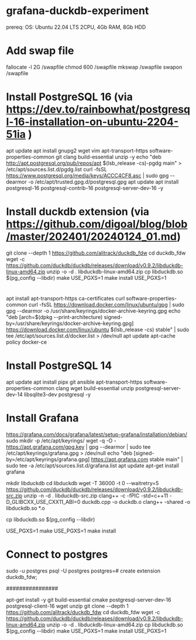 # grafana-duckdb-experiment

prereq:
OS: Ubuntu 22.04 LTS
2CPU, 4Gb RAM, 8Gb HDD

# Add swap file
fallocate -l 2G /swapfile
chmod 600 /swapfile
mkswap /swapfile
swapon /swapfile

# Install PostgreSQL 16 (via https://dev.to/rainbowhat/postgresql-16-installation-on-ubuntu-2204-51ia )
apt update
apt install gnupg2 wget vim apt-transport-https software-properties-common git clang build-essential unzip -y
echo "deb http://apt.postgresql.org/pub/repos/apt $(lsb_release -cs)-pgdg main" > /etc/apt/sources.list.d/pgdg.list
curl -fsSL https://www.postgresql.org/media/keys/ACCC4CF8.asc | sudo gpg --dearmor -o /etc/apt/trusted.gpg.d/postgresql.gpg
apt update
apt install postgresql-16 postgresql-contrib-16 postgresql-server-dev-16 -y

# Install duckdb extension (via https://github.com/digoal/blog/blob/master/202401/20240124_01.md)

git clone --depth 1 https://github.com/alitrack/duckdb_fdw
cd duckdb_fdw
wget -c https://github.com/duckdb/duckdb/releases/download/v0.9.2/libduckdb-linux-amd64.zip
unzip -o -d . libduckdb-linux-amd64.zip
cp libduckdb.so $(pg_config --libdir)
make USE_PGXS=1
make install USE_PGXS=1

# ###############
# ###############
# ###############
apt install apt-transport-https ca-certificates curl software-properties-common
curl -fsSL https://download.docker.com/linux/ubuntu/gpg | sudo gpg --dearmor -o /usr/share/keyrings/docker-archive-keyring.gpg
echo "deb [arch=$(dpkg --print-architecture) signed-by=/usr/share/keyrings/docker-archive-keyring.gpg] https://download.docker.com/linux/ubuntu $(lsb_release -cs) stable" | sudo tee /etc/apt/sources.list.d/docker.list > /dev/null
apt update
apt-cache policy docker-ce

# ##############
# Install PostgreSQL 14
apt update
apt install pipx git ansible apt-transport-https software-properties-common clang wget build-essential unzip postgresql-server-dev-14 libsqlite3-dev postgresql -y

# Install Grafana
https://grafana.com/docs/grafana/latest/setup-grafana/installation/debian/
sudo mkdir -p /etc/apt/keyrings/
wget -q -O - https://apt.grafana.com/gpg.key | gpg --dearmor | sudo tee /etc/apt/keyrings/grafana.gpg > /dev/null
echo "deb [signed-by=/etc/apt/keyrings/grafana.gpg] https://apt.grafana.com stable main" | sudo tee -a /etc/apt/sources.list.d/grafana.list
apt update
apt-get install grafana

mkdir libduckdb
cd libduckdb
wget -T 36000 -t 0 --waitretry=5 https://github.com/duckdb/duckdb/releases/download/v0.9.2/libduckdb-src.zip
unzip -n -d . libduckdb-src.zip
clang++ -c -fPIC -std=c++11 -D_GLIBCXX_USE_CXX11_ABI=0 duckdb.cpp -o duckdb.o
clang++ -shared -o libduckdb.so *.o

cp libduckdb.so $(pg_config --libdir)

USE_PGXS=1 make
USE_PGXS=1 make install

# Connect to postgres
sudo -u postgres psql -U postgres
postgres=# create extension duckdb_fdw;


################

apt-get install -y git build-essential cmake postgresql-server-dev-16 postgresql-client-16 wget unzip
git clone --depth 1 https://github.com/alitrack/duckdb_fdw
cd duckdb_fdw
wget -c https://github.com/duckdb/duckdb/releases/download/v0.9.2/libduckdb-linux-amd64.zip
unzip -o -d . libduckdb-linux-amd64.zip
cp libduckdb.so $(pg_config --libdir)
make USE_PGXS=1
make install USE_PGXS=1
